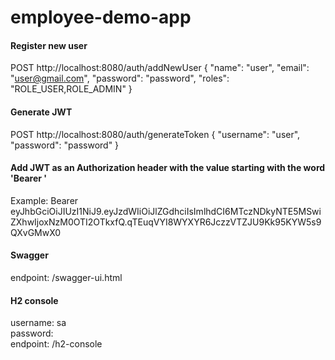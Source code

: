 # employee-demo-app

#### Register new user
POST http://localhost:8080/auth/addNewUser
{
    "name": "user",
    "email": "user@gmail.com",
    "password": "password",
    "roles": "ROLE_USER,ROLE_ADMIN"
}

#### Generate JWT 
POST http://localhost:8080/auth/generateToken
{
    "username": "user",
    "password": "password"
}

#### Add JWT as an Authorization header with the value starting with the word 'Bearer '
Example:
Bearer eyJhbGciOiJIUzI1NiJ9.eyJzdWIiOiJlZGdhciIsImlhdCI6MTczNDkyNTE5MSwiZXhwIjoxNzM0OTI2OTkxfQ.qTEuqVYI8WYXYR6JczzVTZJU9Kk95KYW5s9QXvGMwX0

#### Swagger
endpoint: /swagger-ui.html

#### H2 console
username: sa  
password:  
endpoint: /h2-console

